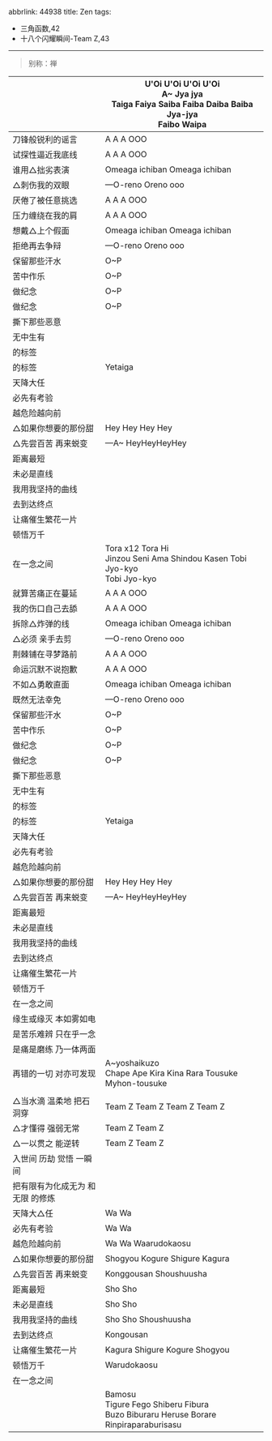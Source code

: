 abbrlink: 44938
title: Zen
tags:
  - 三角函数,42
  - 十八个闪耀瞬间-Team Z,43
---
> 别称：禅

|      |U'Oi U'Oi U'Oi U'Oi<br>A~ Jya jya<br>Taiga Faiya Saiba Faiba Daiba  Baiba Jya-jya<br>Faibo Waipa|
|--|--|
|刀锋般锐利的谣言|A A A OOO|
|试探性逼近我底线|A A A OOO|
|谁用△拙劣表演|Omeaga ichiban Omeaga ichiban|
|△刺伤我的双眼|—O-reno Oreno ooo|
|厌倦了被任意挑选|A A A OOO|
|压力缠绕在我的肩|A A A OOO|
|想戴△上个假面|Omeaga ichiban Omeaga ichiban|
|拒绝再去争辩|—O-reno Oreno ooo|
|保留那些汗水|O~P |
|苦中作乐|O~P |
|做纪念|O~P |
|做纪念|O~P |
|撕下那些恶意|      |
|无中生有|      |
|的标签|      |
|的标签|Yetaiga|
|天降大任|      |
|必先有考验|      |
|越危险越向前|      |
|△如果你想要的那份甜|Hey Hey Hey Hey|
|△先尝百苦 再来蜕变|—A~ HeyHeyHeyHey|
|距离最短|      |
|未必是直线|      |
|我用我坚持的曲线|      |
|去到达终点|      |
|让痛催生繁花一片|      |
|顿悟万千|      |
|在一念之间|Tora x12 Tora Hi<br>Jinzou Seni Ama Shindou Kasen Tobi Jyo-kyo<br>Tobi Jyo-kyo|
|就算苦痛正在蔓延|A A A OOO|
|我的伤口自己去舔|A A A OOO|
|拆除△炸弹的线|Omeaga ichiban Omeaga ichiban|
|△必须 亲手去剪|—O-reno Oreno ooo|
|荆棘铺在寻梦路前|A A A OOO|
|命运沉默不说抱歉|A A A OOO|
|不如△勇敢直面|Omeaga ichiban Omeaga ichiban|
|既然无法幸免|—O-reno Oreno ooo|
|保留那些汗水|O~P |
|苦中作乐|O~P |
|做纪念|O~P |
|做纪念|O~P |
|撕下那些恶意|      |
|无中生有|      |
|的标签|      |
|的标签|Yetaiga|
|天降大任|      |
|必先有考验|      |
|越危险越向前|      |
|△如果你想要的那份甜|Hey Hey Hey Hey|
|△先尝百苦 再来蜕变|—A~ HeyHeyHeyHey|
|距离最短|      |
|未必是直线|      |
|我用我坚持的曲线|      |
|去到达终点|      |
|让痛催生繁花一片|      |
|顿悟万千|      |
|在一念之间|      |
|缘生或缘灭 本如雾如电|      |
|是苦乐难辨 只在乎一念|      |
|是痛是磨练 乃一体两面|      |
|再错的一切 对亦可发现|A~yoshaikuzo<br>Chape Ape Kira Kina Rara Tousuke Myhon-tousuke|
|      |      |
|△当水滴 温柔地 把石洞穿|Team Z Team Z Team Z Team Z|
|△才懂得 强弱无常|Team Z Team Z|
|△一以贯之 能逆转|Team Z Team Z|
|入世间 历劫 觉悟 一瞬间|      |
|把有限有为化成无为 和无限 的修炼|      |
|天降大△任|Wa Wa|
|必先有考验|Wa Wa|
|越危险越向前|Wa Wa Waarudokaosu|
|△如果你想要的那份甜|Shogyou Kogure Shigure Kagura|
|△先尝百苦 再来蜕变|Konggousan Shoushuusha|
|距离最短|Sho Sho|
|未必是直线|Sho Sho |
|我用我坚持的曲线|Sho Sho Shoushuusha|
|去到达终点|Kongousan|
|让痛催生繁花一片|Kagura Shigure Kogure Shogyou|
|顿悟万千|Warudokaosu|
|在一念之间|      |
|      |Bamosu<br>Tigure Fego Shiberu Fibura<br>Buzo Biburaru Heruse Borare<br>Rinpiraparaburisasu|
